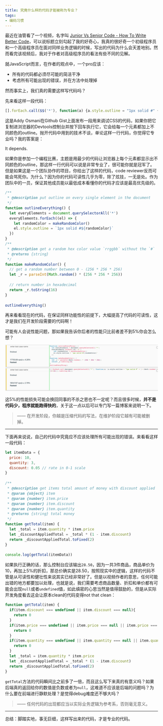```yaml
---
title: 究竟什么样的代码才能被称为专业？
tags:
- 编码习惯
---
```


最近在油管看了一个视频，名字叫 [Junior Vs Senior Code - How To Write Better Code](https://www.youtube.com/watch?v=g2nMKzhkvxw)，可以说标题立刻勾起了我的好奇心，我真的很好奇一个初级程序员和一个高级程序员在面对同样业务逻辑的时候，写出的代码为什么会天差地别。然而看完该视频后，我对于作者对高级程序员的看法有些不同的见解。

就JavaScript而言，在作者的观点中，一个pro应该：

- 所有的代码都必须尽可能的简洁干净
- 考虑所有可能出现的错误，并在方法中处理掉

然而事实上，我们真的需要这样写代码吗？

先来看这样一段代码：

```javascript
[].forEach.call($$('*'), function(a) {a.style.outline = "1px solid #" + (~~(Math.random()*(1<<24))).toString(16)})
```

这是Addy Osmani在Github Gist上面发布一段用来调试CSS的代码，如果你把它复制进浏览器的Devtools控制台并按下回车执行它，它会给每一个元素都加上不同颜色的outline。抛开代码中用到的技术不谈，单论这样一行代码，你觉得它专业吗？我的答案是：

It depends.

如果你是参加一个编程比赛，主题是用最少的代码让浏览器上每个元素都显示出不同颜色的outline，那这样一行代码可以说是非常专业了，很可能你就是冠军了。但是如果这是一个团队协作的项目，你给出了这样的代码，code reviewer反而可能会骂死你。为什么？因为你的代码可读性几乎为零，除了炫技，一无是处。作为团队中的一员，保证其他成员能以最低成本看懂你的代码才应该是最高优先级的。

```javascript
/**
 * @description put outline on every single element in the document
 */
function outlineEverything() {
  let everyElements = document.querySelectorAll('*')
  everyElements.forEach((el) => {
    let randomColor = makeRandomColor()
    el.style.outline = `1px solid #${randomColor}`
  })
}
/**
 * @description get a random hex color value `rrggbb` without the `#`
 * @returns {string} 
 */
function makeRandomColor() {
  // get a random number between 0 - (256 * 256 * 256)
  let _r = parseInt(Math.random() * (256 * 256 * 256))

  // return number in hexadecimal
  return _r.toString(16)
}

outlineEverything()
```

再来看看现在的代码，在保证同样功能性的前提下，大幅提高了代码的可读性，这才是我们在开发阶段需要的代码啊！

可能有人会说性能问题，那如果我告诉你后者的性能只比前者差不到5%你会怎么想？

![image-20211031235747406](/p_assets/202110/a01/image-20211031235747406.png)

这5%的性能损失可能会换回同事的不杀之恩也不一定呢？而且很多时候，**并不是代码少，程序就能跑得快的**，关于这一点以后可以专门写一篇博客来说明一下。



> —— 在开发阶段，你越是压缩代码的写法，在维护阶段它越有可能被删掉。

---

下面再来说说，自己的代码中究竟应不应该处理所有可能出现的错误。来看看这样一段代码：

```javascript
let itemData = {
  price: 10,
  quantity: 3,
  discount: 0.05 // rate in 0-1 scale
}

/**
 * @description get items total amount of money with discount applied
 * @param {object} item
 * @param {number} item.price
 * @param {number} item.discount
 * @param {number} item.quantity
 * @returns {string} total money
 */
function getTotal(item) {
  let _total = item.quantity * item.price
  let _discountAppliedTotal = _total * (1 - item.discount)
  return _discountAppliedTotal.toFixed(2)
}

console.log(getTotal(itemData))
```

如果执行正确的话，那么控制台应该输出`28.50`，因为一共3件商品，商品单价为10，再加上5%的折扣，那总价确实是28.50，按照现实中的逻辑，这样的代码不管是从可读性和健壮性来说其实已经非常好了。但是以视频作者的意思，任何可能出错的地方都要加以处理，也就是说，我们需要考虑商品数量、折扣和单价都有可能会出现`null`或者`undefined`值，如此缜密的心思当然是值得鼓励的，但是从实际开发角度看去这会让原本clean的代码变得not that clean：

```javascript
function getTotal(item) {
  if(item.discount === undefined || item.discount === null){
    return 0
  }
  if(item.price === undefined || item.price === null || item.price === 0){
    return 0
  }
  if(item.quantity === undefined || item.quantity === null || item.quantity === 0){
    return 0
  }
  let _total = item.quantity * item.price
  let _discountAppliedTotal = _total * (1 - item.discount)
  return _discountAppliedTotal.toFixed(2)
}
```

`getTotal`方法的代码瞬间比之前多了一倍，而且这么写下来真的有意义吗？如果后端真的返回给你的数值是负数或者为`null`，这难道不应该是后端的问题吗？为什么要在前端进行静默处理？是觉得debug难度还不够大吗？

> —— 任何代码的出现都应当以实际业务逻辑为参考系，否则毫无意义。

---

总结：脚踏实地，事无巨细，这样写出来的代码，才是专业的代码。
